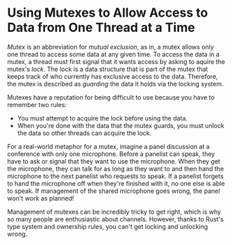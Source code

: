 # Using Mutexes to Allow Access to Data from One Thread at a Time

*Mutex* is an abbreviation for *mutual exclusion*, as in, a mutex allows only one thread to access some
data at any given time. To access the data in a mutex, a thread must first signal that it wants access
by asking to aquire the mutex's *lock*. The lock is a data structure that is part of the mutex that keeps
track of who currently has exclusive access to the data. Therefore, the mutex is described as
*guarding* the data it holds via the locking system.

Mutexes have a reputation for being difficult to use because you have to remember two rules:

* You must attempt to acquire the lock before using the data.
* When you're done with the data that the mutex guards, you must unlock the data so other
  threads can acquire the lock.

For a real-world metaphor for a mutex, imagine a panel discussion at a conference with only one
microphone. Before a panelist can speak, they have to ask or signal that they want to use the
microphone. When they get the microphone, they can talk for as long as they want to and then hand
the microphone to the next panelist who requests to speak. If a panelist forgets to hand the
microphone off when they're finished with it, no one else is able to speak. If management of the
shared microphone goes wrong, the panel won't work as planned!

Management of mutexes can be incredibly tricky to get right, which is why so many people are
enthusiastic about channels. However, thanks to Rust's type system and ownership rules, you can't
get locking and unlocking wrong.


